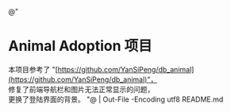 @"
# Animal Adoption 项目

本项目参考了 "[https://github.com/YanSiPeng/db_animal](https://github.com/YanSiPeng/db_animal)"，  
修复了前端导航栏和图片无法正常显示的问题，  
更换了登陆界面的背景。
"@ | Out-File -Encoding utf8 README.md
